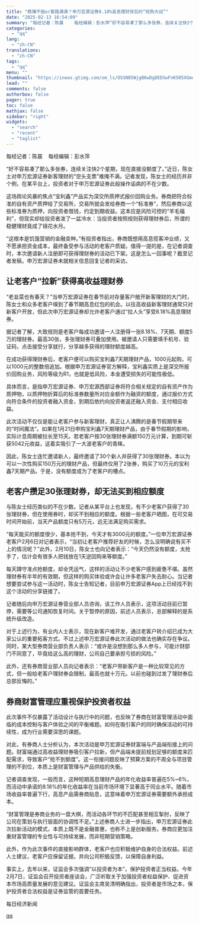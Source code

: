 ```yaml
---
title: "稳赚不赔or套路满满？申万宏源证券8.18%高息理财背后的“抢购大战”"
date: "2025-02-13 16:54:09"
summary: "每经记者：陈晨    每经编辑：彭水萍“好不容易凑了那么多张券，连续关注快2个星期，现在直接没额度了..."
categories:
  - "qq"
lang:
  - "zh-CN"
translations:
  - "zh-CN"
tags:
  - "qq"
menu: ""
thumbnail: "https://inews.gtimg.com/om_ls/OSSN85WjgB6wDgDEDSwFnK505XGmo9gmaQXcV6fIcsuboAA_640360/0"
lead: ""
comments: false
authorbox: false
pager: true
toc: false
mathjax: false
sidebar: "right"
widgets:
  - "search"
  - "recent"
  - "taglist"
---
```


每经记者：陈晨    每经编辑：彭水萍

“好不容易凑了那么多张券，连续关注快2个星期，现在直接没额度了。”近日，陈女士对申万宏源证券新客理财的“空头支票”难掩不满。记者发现，陈女士的经历并非个例，在某平台上，投资者对于申万宏源证券此般操作诟病的不在少数。

这场舆论风暴的焦点“宝利鑫”产品实为深交所质押式报价回购业务。券商把符合标准的自有资产质押给了交易所，交易所就会发给券商一个“标准券”，然后券商以这些标准券为质押，向投资者借钱，约定到期收益。这本应是风险可控的“羊毛福利”，但现实却给投资者泼了一盆冷水：当投资者按照规则获得理财券后，所谓的稳健理财竟成了镜花水月。

“这根本是饥饿营销的金融变种。”有投资者指出，券商既想用高息揽客冲业绩，又不愿承担资金成本，最终备受参与活动的老客户质疑。值得一提的是，在记者调查时，本次邀请新人注册即可获得理财券的活动已下架。这是怎么一回事呢？截至记者发稿，申万宏源证券未就相关信息回复记者的采访。

**让老客户“拉新”获得高收益理财券**
--------------------

“老韭菜也有春天？”当申万宏源证券在春节前对存量客户敞开新客理财的大门时，陈女士和众多老客户嗅到了春节期高息红包的机会。以往高收益新客理财通常只对新客户开放，但此次申万宏源证券却允许老客户通过“拉人头”享受8.18%高息理财券。

据记者了解，大致规则是老客户每成功邀请一人注册得一张8.18%、7天期、额度5万的理财券。最高30张，多张理财券可叠加使用。被邀请人只需要填手机号、验证码，点击接受分享就行，分享越多获得的理财额度越高。

在成功获得理财券后，老客户便可以购买宝利鑫7天期理财产品，1000元起购，可以1000元的整数倍追加。根据申万宏源证券官方解释，宝利鑫实质上是深交所报价回购业务，风险等级为R1，也就是低风险，本金遭受损失的可能性极低。

具体而言，是指申万宏源证券、申万宏源西部证券将符合相关规定的自有资产作为质押物，以质押物折算后的标准券数量所对应金额作为融资的额度，通过报价方式向符合条件的投资者融入资金，到期后依约向投资者返还融入资金、支付相应收益。

此次活动不仅仅是能让老客户参与新客理财，真正让人沸腾的是春节假期带来的“时间魔法”。如果在1月21日申购宝利鑫7天期理财产品，由于春节假期的影响，实际计息周期被拉长至15天。若老客户按30张理财券满额150万元计算，到期可斩获5042元收益，这着实吸引了一大波老客户的青睐。

因此，陈女士连忙邀请新人，最终邀请了30个新人并获得了30张理财券。本以为可以一次性购买150万元的理财产品，但最终仅用了2张券，购买了10万元的宝利鑫7天期产品。于是，没有额度成为了老客户的槽点。

**老客户攒足30张理财券，却无法买到相应额度**
-------------------------

与陈女士经历类似的不在少数。记者从某平台上也发现，有不少老客户获得了30张理财券，但在使用券时，却买不到相应的额度。根据一些老客户晒图，在可交易时间开始前，当天产品额度只有5万元，远无法满足购买需求。

“每天能买的额度很少，基本抢不到，今天才有3000元的额度。”一位申万宏源证券老客户2月6日对记者表示，“当初让老客户推荐好友的时候，怎么没明确说有买不上的情况呢？”此外，2月10日，陈女士也向记者表示：“今天仍然没有额度，太抢手了，估计会有很多人把钱放在1天逆回购来等额度。”

每天蹲守准点抢额度，却全凭运气，这样的活动让不少老客户感到疲惫不堪。虽然理财券有半年的有效期，但这样的购买体验或许会让许多老客户失去耐心。当记者想要尝试参与这一活动时，陈女士告知记者，目前申万宏源证券App上已经找不到这个活动的分享链接了。

记者随后向申万宏源证券营业部人员咨询，该工作人员表示，这项活动目前已暂停，需要等公司通知恢复时间。关于暂停的原因，前述人员表示，总部解释的是系统升级改造。

对于上述行为，有业内人士表示，现在新客户难开发，通过老客户转介绍已成为大家公认的重要拓客方式。不过上述申万宏源证券此次活动的做法也确实存在争议。同时，某大型券商营业部负责人表示：“或许是没想到那么多人参与，可能计财部门不同意了，毕竟给这么高的理财，公司自己要承担亏损的风险。”

此外，还有券商营业部人员向记者表示：“老客户带新客户是一种比较常见的方式，但一般给老客户理财券会限制，最高也就十万元。以前也碰到过发了理财券后总部反悔的。”

**券商财富管理应重视保护投资者权益**
--------------------

此次事件不仅暴露了活动设计与执行中的问题，也反映了券商在财富管理活动中面临的成本控制与客户体验之间的平衡难题。如何在吸引客户的同时确保活动的可持续性，成为行业需要深思的课题。

对此，有券商人士分析认为，本次活动是申万宏源证券财富端与产品端衔接上的问题。财富端通过高收益理财券吸引客户拉新，但产品端未提前规划足够的额度来匹配需求，导致客户“抢不到额度”。这一衔接问题反映了预算方案的不周全与项目管理的不到位，本质上是财富管理与产品供给的失衡。

记者调查发现，一般而言，这种短期高息理财产品的年化收益率普遍在5%~6%，而活动中承诺的8.18%的年化收益率在当前市场环境下显著高于同业水平。随着市场收益率普遍下行，高息产品需券商贴息，这意味着申万宏源证券需要额外承担成本。

“财富管理是券商业务的一盘大棋，而活动各环节的不匹配甚至相互掣肘，反映了公司在策划与执行层面的协调性不足。”上述券商人士进一步指出，申万宏源证券此次拉新活动的模式，本质上既不是金融普惠，也称不上是创新服务。券商应更加注重财富管理的专业性与可持续发展，而非短期营销策略。

此外，作为此次事件的直接影响群体，老客户也应积极维护自身的合法权益。前述人士建议，老客户应保留证据，并向公司积极反馈，以保障自身利益。

事实上，去年以来，证监会多次强调“以投资者为本”，保护投资者正当权益。今年2月7日，证监会召开投资者座谈会，广泛听取关于加强投资者权益保护、促进资本市场高质量发展的意见建议。证监会主席吴清明确指出，投资者是市场之本，保护投资者合法权益是证券监管的首要任务。

  

每日经济新闻

[qq](https://new.qq.com/rain/a/20250213A063X600)
